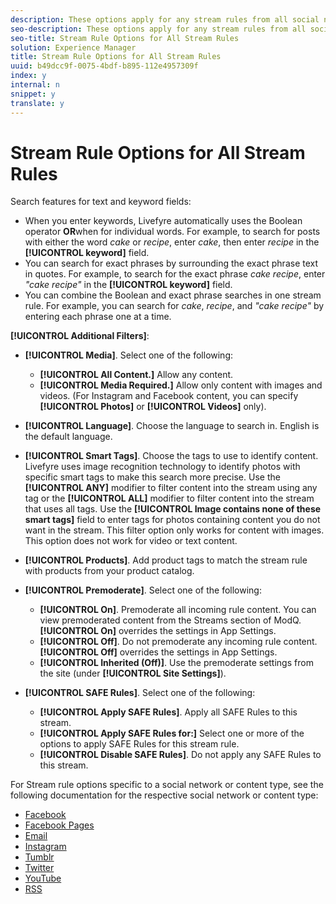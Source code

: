 ```yaml
---
description: These options apply for any stream rules from all social networks or posting methods.
seo-description: These options apply for any stream rules from all social networks or posting methods.
seo-title: Stream Rule Options for All Stream Rules
solution: Experience Manager
title: Stream Rule Options for All Stream Rules
uuid: b49dcc9f-0075-4bdf-b895-112e4957309f
index: y
internal: n
snippet: y
translate: y
---
```


# Stream Rule Options for All Stream Rules

Search features for text and keyword fields:
* When you enter keywords, Livefyre automatically uses the Boolean operator **OR**when for individual words. For example, to search for posts with either the word *cake* or *recipe*, enter *cake*, then enter *recipe* in the **[!UICONTROL  keyword]** field.
* You can search for exact phrases by surrounding the exact phrase text in quotes. For example, to search for the exact phrase *cake recipe*, enter *"cake recipe"* in the **[!UICONTROL  keyword]** field.
* You can combine the Boolean and exact phrase searches in one stream rule. For example, you can search for *cake*, *recipe*, and *"cake recipe"* by entering each phrase one at a time.


**[!UICONTROL  Additional Filters]**:

* **[!UICONTROL  Media]**. Select one of the following:
    * **[!UICONTROL  All Content.]** Allow any content.
    * **[!UICONTROL  Media Required.]** Allow only content with images and videos. (For Instagram and Facebook content, you can specify **[!UICONTROL  Photos]** or **[!UICONTROL  Videos]** only).

* **[!UICONTROL  Language]**. Choose the language to search in. English is the default language.
* **[!UICONTROL  Smart Tags]**. Choose the tags to use to identify content. Livefyre uses image recognition technology to identify photos with specific smart tags to make this search more precise. Use the **[!UICONTROL  ANY]** modifier to filter content into the stream using any tag or the **[!UICONTROL  ALL]** modifier to filter content into the stream that uses all tags. Use the **[!UICONTROL  Image contains none of these smart tags]** field to enter tags for photos containing content you do not want in the stream. This filter option only works for content with images. This option does not work for video or text content.
* **[!UICONTROL  Products]**. Add product tags to match the stream rule with products from your product catalog.
* **[!UICONTROL  Premoderate]**. Select one of the following:
    * **[!UICONTROL  On]**. Premoderate all incoming rule content. You can view premoderated content from the Streams section of ModQ. **[!UICONTROL  On]** overrides the settings in App Settings.
    * **[!UICONTROL  Off]**. Do not premoderate any incoming rule content. **[!UICONTROL  Off]** overrides the settings in App Settings.
    * **[!UICONTROL  Inherited (Off)]**. Use the premoderate settings from the site (under **[!UICONTROL  Site Settings]**).

* **[!UICONTROL  SAFE Rules]**. Select one of the following:
    * **[!UICONTROL  Apply SAFE Rules]**. Apply all SAFE Rules to this stream.
    * **[!UICONTROL  Apply SAFE Rules for:]** Select one or more of the options to apply SAFE Rules for this stream rule.
    * **[!UICONTROL  Disable SAFE Rules]**. Do not apply any SAFE Rules to this stream.

For Stream rule options specific to a social network or content type, see the following documentation for the respective social network or content type:

* [ Facebook](c_facebook_rules.md#c_facebook_rules)
* [ Facebook Pages](c_facebook_page_rules.md#c_facebook_page_rules)
* [ Email](c_email_rules.md#c_email_rules)
* [ Instagram](c_instagram_rules.md#c_instagram_rules)
* [ Tumblr](c_tumblr_rules.md#c_tumblr_rules)
* [ Twitter](c_twitter_rules.md#c_twitter_rules)
* [ YouTube](c_youtube_rules.md#c_youtube_rules)
* [ RSS](c_rss_rules_streams.md#c_rss_rules_streams)
